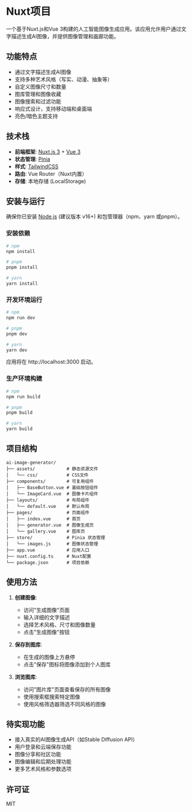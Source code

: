 # Nuxt项目

一个基于Nuxt.js和Vue 3构建的人工智能图像生成应用。该应用允许用户通过文字描述生成AI图像，并提供图像管理和画廊功能。

## 功能特点

- 通过文字描述生成AI图像
- 支持多种艺术风格（写实、动漫、抽象等）
- 自定义图像尺寸和数量
- 图库管理和图像收藏
- 图像搜索和过滤功能
- 响应式设计，支持移动端和桌面端
- 亮色/暗色主题支持

## 技术栈

- **前端框架**: [Nuxt.js 3](https://nuxt.com/) + [Vue 3](https://vuejs.org/)
- **状态管理**: [Pinia](https://pinia.vuejs.org/)
- **样式**: [TailwindCSS](https://tailwindcss.com/)
- **路由**: Vue Router（Nuxt内置）
- **存储**: 本地存储 (LocalStorage)

## 安装与运行

确保你已安装 [Node.js](https://nodejs.org/) (建议版本 v16+) 和包管理器（npm、yarn 或pnpm）。

### 安装依赖

```bash
# npm
npm install

# pnpm
pnpm install

# yarn
yarn install
```

### 开发环境运行

```bash
# npm
npm run dev

# pnpm
pnpm dev

# yarn
yarn dev
```

应用将在 http://localhost:3000 启动。

### 生产环境构建

```bash
# npm
npm run build

# pnpm
pnpm build

# yarn
yarn build
```

## 项目结构

```
ai-image-generator/
├── assets/            # 静态资源文件
│   └── css/           # CSS文件
├── components/        # 可复用组件
│   ├── BaseButton.vue # 基础按钮组件
│   └── ImageCard.vue  # 图像卡片组件
├── layouts/           # 布局组件
│   └── default.vue    # 默认布局
├── pages/             # 页面组件
│   ├── index.vue      # 首页
│   ├── generator.vue  # 图像生成页
│   └── gallery.vue    # 图库页
├── store/             # Pinia 状态管理
│   └── images.js      # 图像状态管理
├── app.vue            # 应用入口
├── nuxt.config.ts     # Nuxt配置
└── package.json       # 项目依赖
```

## 使用方法

1. **创建图像**:
   - 访问"生成图像"页面
   - 输入详细的文字描述
   - 选择艺术风格、尺寸和图像数量
   - 点击"生成图像"按钮

2. **保存到图库**:
   - 在生成的图像上方悬停
   - 点击"保存"图标将图像添加到个人图库

3. **浏览图库**:
   - 访问"图片库"页面查看保存的所有图像
   - 使用搜索框搜索特定图像
   - 使用风格筛选器筛选不同风格的图像

## 待实现功能

- 接入真实的AI图像生成API（如Stable Diffusion API）
- 用户登录和云端保存功能
- 图像分享和社区功能
- 图像编辑和后期处理功能
- 更多艺术风格和参数选项

## 许可证

MIT
